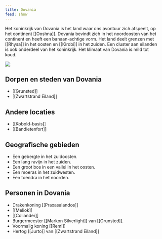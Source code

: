 ```yaml
---
title: Dovania
feed: show
---
```


Het koninkrijk van Dovania is het land waar ons avontuur zich afspeelt, op het continent [[Ooshna]]. Dovania bevindt zich in het noordoosten van het continent en heeft een banaan-achtige vorm. Het land deelt grenzen met [[Rhysa]] in het oosten en [[Kirobi]] in het zuiden. Een cluster aan eilanden is ook onderdeel van het koninkrijk. Het klimaat van Dovania is mild tot koud. 

![](https://i.imgur.com/nRU3Lqb.jpeg)
## Dorpen en steden van Dovania

- [[Grunsted]]
- [[Zwartstrand Eiland]]

## Andere locaties

- [[Kobold-basis]]
- [[Bandietenfort]]

## Geografische gebieden

- Een gebergte in het zuidoosten.
- Een lang ravijn in het zuiden.
- Een groot bos in een vallei in het oosten.
- Een moeras in het zuidwesten.
- Een toendra in het noorden.

## Personen in Dovania

- Drakenkoning [[Praxasalandos]]
- [[Meliok]]
- [[Coliander]]
- Burgermeester [[Markon Silverlight]] van [[Grunsted]].
- Voormalig koning [[Remi]]
- Hertog [[Jurto]] van [[Zwartstrand Eiland]]

